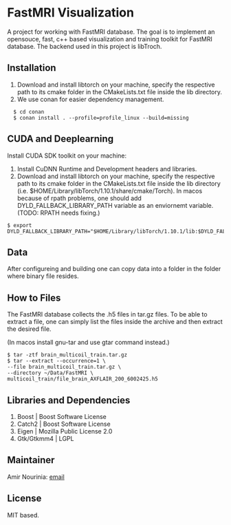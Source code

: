 # FastMRI Visualization

A project for working with FastMRI database. The goal is to implement an opensouce, fast, c++ based visualization and training toolkit for FastMRI database. The backend used in this project is libTroch.

## Installation

1. Download and install libtorch on your machine, specify the respective path to its cmake folder in the CMakeLists.txt file inside the lib directory.
2. We use conan for easier dependency management.

```console
  $ cd conan
  $ conan install . --profile=profile_linux --build=missing
```

## CUDA and Deeplearning

Install CUDA SDK toolkit on your machine:

1. Install CuDNN Runtime and Development headers and libraries.
2. Download and install libtorch on your machine, specify the respective path to its cmake folder in the CMakeLists.txt file inside the lib directory (i.e. $HOME/Library/libTorch/1.10.1/share/cmake/Torch). In macos because of rpath problems, one should add DYLD_FALLBACK_LIBRARY_PATH variable as an enviornemt variable. (TODO: RPATH needs fixing.)
```console
$ export DYLD_FALLBACK_LIBRARY_PATH="$HOME/Library/libTorch/1.10.1/lib:$DYLD_FALLBACK_LIBRARY_PATH"
```

## Data

After configureing and building one can copy data into a folder in the folder where binary file resides.

## How to Files

The FastMRI database collects the .h5 files in tar.gz files. To be able to extract a file, one can simply list the files inside the archive and then extract the desired file. 

(In macos install gnu-tar and use gtar command instead.)

```console
$ tar -ztf brain_multicoil_train.tar.gz
$ tar --extract --occurrence=1 \
--file brain_multicoil_train.tar.gz \
--directory ~/Data/FastMRI \
multicoil_train/file_brain_AXFLAIR_200_6002425.h5

```

## Libraries and Dependencies

1. Boost | Boost Software License
2. Catch2 | Boost Software License
3. Eigen | Mozilla Public License 2.0
4. Gtk/Gtkmm4 | LGPL

## Maintainer

Amir Nourinia: [email](mailto:amir.nourinia@gmail.com)

## License

MIT based.

